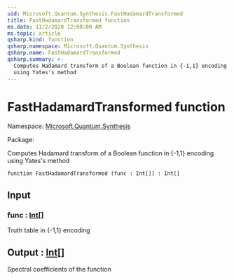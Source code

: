 ```yaml
---
uid: Microsoft.Quantum.Synthesis.FastHadamardTransformed
title: FastHadamardTransformed function
ms.date: 11/2/2020 12:00:00 AM
ms.topic: article
qsharp.kind: function
qsharp.namespace: Microsoft.Quantum.Synthesis
qsharp.name: FastHadamardTransformed
qsharp.summary: >-
  Computes Hadamard transform of a Boolean function in {-1,1} encoding
  using Yates's method
---
```


# FastHadamardTransformed function

Namespace: [Microsoft.Quantum.Synthesis](xref:Microsoft.Quantum.Synthesis)

Package: [](https://nuget.org/packages/)


Computes Hadamard transform of a Boolean function in {-1,1} encodingusing Yates's method

```qsharp
function FastHadamardTransformed (func : Int[]) : Int[]
```


## Input

### func : [Int](xref:microsoft.quantum.lang-ref.int)[]

Truth table in {-1,1} encoding



## Output : [Int](xref:microsoft.quantum.lang-ref.int)[]

Spectral coefficients of the function